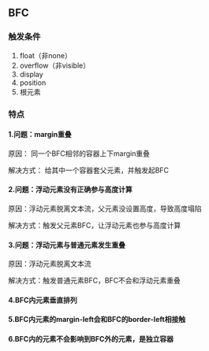## BFC



### 触发条件

1. float（非none）
2. overflow（非visible）
3. display
4. position
5. 根元素



### 特点

#### 1.问题：margin重叠

原因： 同一个BFC相邻的容器上下margin重叠

解决方式： 给其中一个容器套父元素，并触发起BFC

#### 2.问题：浮动元素没有正确参与高度计算

原因：浮动元素脱离文本流，父元素没设置高度，导致高度塌陷

解决方式：触发父元素BFC，让浮动元素也参与高度计算

#### 3.问题：浮动元素与普通元素发生重叠

原因：浮动元素脱离文本流

解决方式：触发普通元素BFC，BFC不会和浮动元素重叠

#### 4.BFC内元素垂直排列

#### 5.BFC内元素的margin-left会和BFC的border-left相接触

#### 6.BFC内的元素不会影响到BFC外的元素，是独立容器



